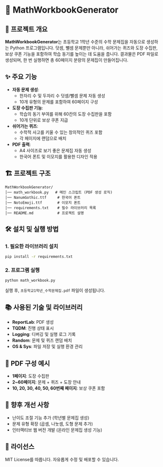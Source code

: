 # 📘 MathWorkbookGenerator

## 📌 프로젝트 개요
**MathWorkbookGenerator**는 초등학교 1학년 수준의 수학 문제집을 자동으로 생성하는 Python 프로그램입니다. 덧셈, 뺄셈 문제뿐만 아니라, 쉬어가는 퀴즈와 도장 수집판, 보상 쿠폰 기능을 포함하여 학습 동기를 높이는 데 도움을 줍니다. 결과물은 PDF 파일로 생성되며, 한 번 실행하면 총 60페이지 분량의 문제집이 만들어집니다.

## ✨ 주요 기능
- **자동 문제 생성**:
  - 한자리 수 및 두자리 수 덧셈/뺄셈 문제 자동 생성
  - 10개 유형의 문제를 포함하여 60페이지 구성
- **도장 수집판 기능**:
  - 학습의 동기 부여를 위해 60칸의 도장 수집판을 포함
  - 10개 단위로 보상 쿠폰 지급
- **쉬어가는 퀴즈**:
  - 수학적 사고를 키울 수 있는 창의적인 퀴즈 포함
  - 각 페이지에 랜덤으로 배치
- **PDF 출력**:
  - A4 사이즈로 보기 좋은 문제집 자동 생성
  - 한국어 폰트 및 이모지를 활용한 디자인 적용

## 🏗️ 프로젝트 구조
```
MathWorkbookGenerator/
│── math_workbook.py   # 메인 스크립트 (PDF 생성 로직)
│── NanumGothic.ttf     # 한국어 폰트
│── NotoEmoji.ttf       # 이모지 폰트
│── requirements.txt    # 필수 라이브러리 목록
│── README.md           # 프로젝트 설명
```

## 🛠️ 설치 및 실행 방법
### 1. 필요한 라이브러리 설치
```bash
pip install -r requirements.txt
```

### 2. 프로그램 실행
```bash
python math_workbook.py
```
실행 후, `초등학교1학년_수학문제집.pdf` 파일이 생성됩니다.

## 📚 사용된 기술 및 라이브러리
- **ReportLab**: PDF 생성
- **TQDM**: 진행 상태 표시
- **Logging**: 디버깅 및 실행 로그 기록
- **Random**: 문제 및 퀴즈 랜덤 배치
- **OS & Sys**: 파일 저장 및 실행 환경 관리

## 🎨 PDF 구성 예시
- **1페이지**: 도장 수집판
- **2~60페이지**: 문제 + 퀴즈 + 도장 안내
- **10, 20, 30, 40, 50, 60번째 페이지**: 보상 쿠폰 포함

## 📌 향후 개선 사항
- 난이도 조절 기능 추가 (학년별 문제집 생성)
- 문제 유형 확장 (곱셈, 나눗셈, 도형 문제 추가)
- 인터랙티브 웹 버전 개발 (온라인 문제집 생성 기능)

## 📝 라이선스
MIT License를 따릅니다. 자유롭게 수정 및 배포할 수 있습니다.
